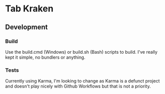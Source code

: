 # Tab Kraken

## Development
### Build
Use the build.cmd (Windows) or build.sh (Bash) scripts to build. I've really kept it simple, no bundlers or anything.

### Tests
Currently using Karma, I'm looking to change as Karma is a defunct project and doesn't play nicely with Github Workflows but that is not a priority.